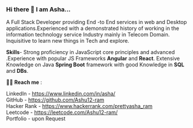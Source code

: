 ### Hi there 👋 I am Asha...

<!--
**Ashu12-ram/Ashu12-ram** is a ✨ _special_ ✨ repository because its `README.md` (this file) appears on your GitHub profile.

Here are some ideas to get you started:

- 🔭 I’m currently working on ...
- 🌱 I’m currently learning ...
- 👯 I’m looking to collaborate on ...
- 🤔 I’m looking for help with ...
- 💬 Ask me about ...
- 📫 How to reach me: ...
- 😄 Pronouns: ...
- ⚡ Fun fact: ...
-->

A Full Stack Developer providing End -to End services in web and Desktop applications.Experienced with a demonstrated history of working in the information technology service Industry mainly in Telecom Domain.
Inquisitive to learn new things in Tech and explore.


**Skills**- Strong proficiency in JavaScript core principles and advanced .Experience with popular JS Frameworks **Angular** and **React**. Extensive Knowledge on Java **Spring Boot** framework  with good Knowledge in **SQL** and **DBs**.

🙋‍♂️ **Reach me** : 



LinkedIn - https://www.linkedin.com/in/asha/ <br>
GitHub - https://github.com/Ashu12-ram <br>
Hacker Rank - https://www.hackerrank.com/prettyasha_ram    <br>
Leetcode - https://leetcode.com/Ashu12-ram/    <br>
Portfolio - upon Request
